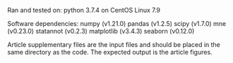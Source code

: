 Ran and tested on: python 3.7.4 on CentOS Linux 7.9

Software dependencies:
numpy (v1.21.0)
pandas (v1.2.5)
scipy (v1.7.0)
mne (v0.23.0)
statannot (v0.2.3)
matplotlib (v3.4.3)
seaborn (v0.12.0)

Article supplementary files are the input files and should be placed in the same directory as the code. The expected output is the article figures.

